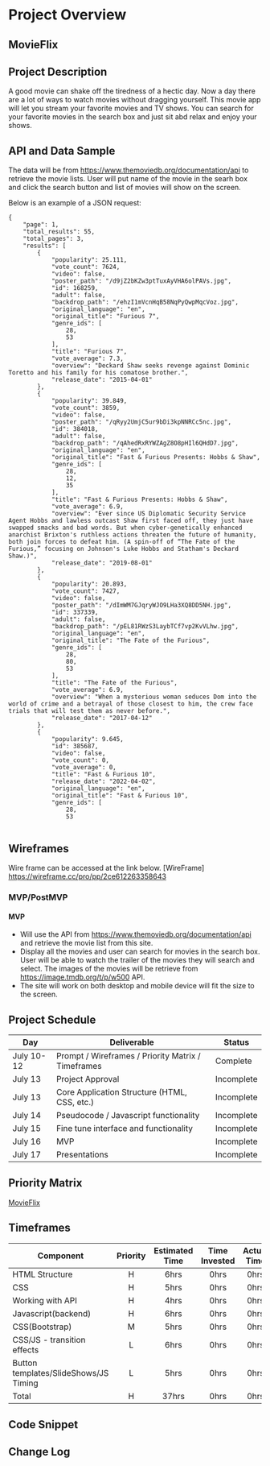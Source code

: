 # Project Overview

## MovieFlix

## Project Description

A good movie can shake off the tiredness of a hectic day. Now a day there are a lot of ways to watch movies without dragging yourself. This movie app will let you stream your favorite movies and TV shows. You can search for your favorite movies in the search box and just sit abd relax and enjoy your shows.

## API and Data Sample

The data will be from https://www.themoviedb.org/documentation/api to retrieve the movie lists. User will put name of the movie in the searh box and click the search button and list of movies will show on the screen.

Below is an example of a JSON request:
```
{
    "page": 1,
    "total_results": 55,
    "total_pages": 3,
    "results": [
        {
            "popularity": 25.111,
            "vote_count": 7624,
            "video": false,
            "poster_path": "/d9jZ2bKZw3ptTuxAyVHA6olPAVs.jpg",
            "id": 168259,
            "adult": false,
            "backdrop_path": "/ehzI1mVcnHqB58NqPyQwpMqcVoz.jpg",
            "original_language": "en",
            "original_title": "Furious 7",
            "genre_ids": [
                28,
                53
            ],
            "title": "Furious 7",
            "vote_average": 7.3,
            "overview": "Deckard Shaw seeks revenge against Dominic Toretto and his family for his comatose brother.",
            "release_date": "2015-04-01"
        },
        {
            "popularity": 39.849,
            "vote_count": 3859,
            "video": false,
            "poster_path": "/qRyy2UmjC5ur9bDi3kpNNRCc5nc.jpg",
            "id": 384018,
            "adult": false,
            "backdrop_path": "/qAhedRxRYWZAgZ8O8pHIl6QHdD7.jpg",
            "original_language": "en",
            "original_title": "Fast & Furious Presents: Hobbs & Shaw",
            "genre_ids": [
                28,
                12,
                35
            ],
            "title": "Fast & Furious Presents: Hobbs & Shaw",
            "vote_average": 6.9,
            "overview": "Ever since US Diplomatic Security Service Agent Hobbs and lawless outcast Shaw first faced off, they just have swapped smacks and bad words. But when cyber-genetically enhanced anarchist Brixton's ruthless actions threaten the future of humanity, both join forces to defeat him. (A spin-off of “The Fate of the Furious,” focusing on Johnson's Luke Hobbs and Statham's Deckard Shaw.)",
            "release_date": "2019-08-01"
        },
        {
            "popularity": 20.893,
            "vote_count": 7427,
            "video": false,
            "poster_path": "/dImWM7GJqryWJO9LHa3XQ8DD5NH.jpg",
            "id": 337339,
            "adult": false,
            "backdrop_path": "/pEL81RWzS3LaybTCf7vp2KvVLhw.jpg",
            "original_language": "en",
            "original_title": "The Fate of the Furious",
            "genre_ids": [
                28,
                80,
                53
            ],
            "title": "The Fate of the Furious",
            "vote_average": 6.9,
            "overview": "When a mysterious woman seduces Dom into the world of crime and a betrayal of those closest to him, the crew face trials that will test them as never before.",
            "release_date": "2017-04-12"
        },
        {
            "popularity": 9.645,
            "id": 385687,
            "video": false,
            "vote_count": 0,
            "vote_average": 0,
            "title": "Fast & Furious 10",
            "release_date": "2022-04-02",
            "original_language": "en",
            "original_title": "Fast & Furious 10",
            "genre_ids": [
                28,
                53


```


## Wireframes

Wire frame can be accessed at the link below.
[WireFrame] https://wireframe.cc/pro/pp/2ce612263358643

### MVP/PostMVP

#### MVP 

- Will use the API from https://www.themoviedb.org/documentation/api and retrieve the movie list from this site. 
- Display all the movies and user can search for movies in the search box. User will be able to watch the trailer of the movies they will search and select. The images of the movies will be retrieve from  https://image.tmdb.org/t/p/w500 API.
- The site will work on both desktop and mobile device will fit the size to the screen.


## Project Schedule

|  Day | Deliverable | Status
|---|---| ---|
|July 10-12| Prompt / Wireframes / Priority Matrix / Timeframes | Complete
|July 13| Project Approval | Incomplete
|July 13| Core Application Structure (HTML, CSS, etc.) | Incomplete
|July 14| Pseudocode / Javascript functionality | Incomplete
|July 15| Fine tune interface and functionality | Incomplete
|July 16| MVP | Incomplete
|July 17| Presentations | Incomplete

## Priority Matrix

[MovieFlix](https://plotly.com/~str053mgr/1/)

## Timeframes

| Component | Priority | Estimated Time | Time Invested | Actual Time |
| --- | :---: |  :---: | :---: | :---: |
| HTML Structure | H | 6hrs| 0hrs | 0hrs |
| CSS| H | 5hrs| 0hrs | 0hrs |
| Working with API | H | 4hrs| 0hrs | 0hrs |
| Javascript(backend) | H | 6hrs| 0hrs | 0hrs |
| CSS(Bootstrap) | M | 5hrs| 0hrs | 0hrs |
| CSS/JS - transition effects | L | 6hrs| 0hrs | 0hrs |
| Button templates/SlideShows/JS Timing | L | 5hrs| 0hrs | 0hrs |
| Total | H | 37hrs| 0hrs | 0hrs |

## Code Snippet


## Change Log

